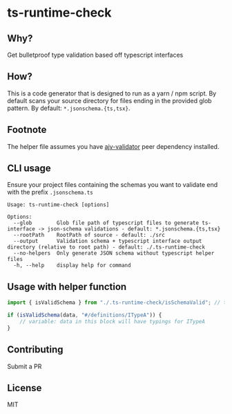 # ts-runtime-check

## Why?

Get bulletproof type validation based off typescript interfaces

## How?

This is a code generator that is designed to run as a yarn / npm script. By default scans your source directory for files ending in the provided glob pattern. By default: `*.jsonschema.{ts,tsx}`.

## Footnote

The helper file assumes you have [ajv-validator](https://github.com/ajv-validator/ajv) peer dependency installed.

## CLI usage

Ensure your project files containing the schemas you want to validate end with the prefix `.jsonschema.ts`

```
Usage: ts-runtime-check [options]

Options:
  --glob        Glob file path of typescript files to generate ts-interface -> json-schema validations - default: *.jsonschema.{ts,tsx}
  --rootPath    RootPath of source - default: ./src
  --output      Validation schema + typescript interface output directory (relative to root path) - default: ./.ts-runtime-check
  --no-helpers  Only generate JSON schema without typescript helper files
  -h, --help    display help for command
```

## Usage with helper function

```typescript
import { isValidSchema } from "./.ts-runtime-check/isSchemaValid"; // this is autogenerated by the CLI as a helper file

if (isValidSchema(data, "#/definitions/ITypeA")) {
    // variable: data in this block will have typings for ITypeA
}
```

## Contributing

Submit a PR

## License

MIT
